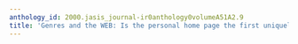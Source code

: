 ```yaml
---
anthology_id: 2000.jasis_journal-ir0anthology0volumeA51A2.9
title: 'Genres and the WEB: Is the personal home page the first uniquely digital genre?'
---
```

